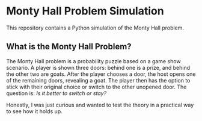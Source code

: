 # Monty Hall Problem Simulation

This repository contains a Python simulation of the Monty Hall problem.

## What is the Monty Hall Problem?

The Monty Hall problem is a probability puzzle based on a game show scenario. A player is shown three doors: behind one is a prize, and behind the other two are goats. After the player chooses a door, the host opens one of the remaining doors, revealing a goat. The player then has the option to stick with their original choice or switch to the other unopened door. The question is: *Is it better to switch or stay?*

Honestly, I was just curious and wanted to test the theory in a practical way to see how it holds up.
